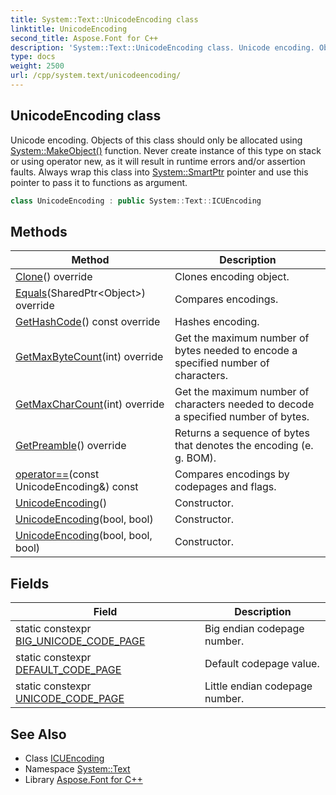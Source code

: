 ```yaml
---
title: System::Text::UnicodeEncoding class
linktitle: UnicodeEncoding
second_title: Aspose.Font for C++
description: 'System::Text::UnicodeEncoding class. Unicode encoding. Objects of this class should only be allocated using System::MakeObject() function. Never create instance of this type on stack or using operator new, as it will result in runtime errors and/or assertion faults. Always wrap this class into System::SmartPtr pointer and use this pointer to pass it to functions as argument in C++.'
type: docs
weight: 2500
url: /cpp/system.text/unicodeencoding/
---
```

## UnicodeEncoding class


Unicode encoding. Objects of this class should only be allocated using [System::MakeObject()](../../system/makeobject/) function. Never create instance of this type on stack or using operator new, as it will result in runtime errors and/or assertion faults. Always wrap this class into [System::SmartPtr](../../system/smartptr/) pointer and use this pointer to pass it to functions as argument.

```cpp
class UnicodeEncoding : public System::Text::ICUEncoding
```

## Methods

| Method | Description |
| --- | --- |
| [Clone](./clone/)() override | Clones encoding object. |
| [Equals](./equals/)(SharedPtr\<Object\>) override | Compares encodings. |
| [GetHashCode](./gethashcode/)() const override | Hashes encoding. |
| [GetMaxByteCount](./getmaxbytecount/)(int) override | Get the maximum number of bytes needed to encode a specified number of characters. |
| [GetMaxCharCount](./getmaxcharcount/)(int) override | Get the maximum number of characters needed to decode a specified number of bytes. |
| [GetPreamble](./getpreamble/)() override | Returns a sequence of bytes that denotes the encoding (e. g. BOM). |
| [operator==](./operator==/)(const UnicodeEncoding\&) const | Compares encodings by codepages and flags. |
| [UnicodeEncoding](./unicodeencoding/)() | Constructor. |
| [UnicodeEncoding](./unicodeencoding/)(bool, bool) | Constructor. |
| [UnicodeEncoding](./unicodeencoding/)(bool, bool, bool) | Constructor. |
## Fields

| Field | Description |
| --- | --- |
| static constexpr [BIG_UNICODE_CODE_PAGE](./big_unicode_code_page/) | Big endian codepage number. |
| static constexpr [DEFAULT_CODE_PAGE](../encoding/default_code_page/) | Default codepage value. |
| static constexpr [UNICODE_CODE_PAGE](./unicode_code_page/) | Little endian codepage number. |
## See Also

* Class [ICUEncoding](../icuencoding/)
* Namespace [System::Text](../)
* Library [Aspose.Font for C++](../../)
